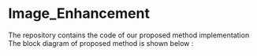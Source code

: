 # Image_Enhancement
The repository contains the code of our proposed method implementation
The block diagram of proposed method is shown below : 
